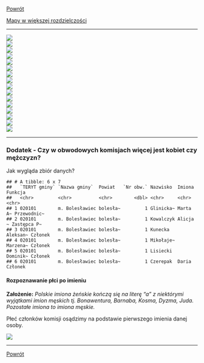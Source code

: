 [Powrót](./)

[Mapy w większej rozdzielczości](https://github.com/rpalkowski/wybory-2020/tree/master/I_tura)


------------------------------------------------------------------------

<img src="./plots/frekwencja_mapa-1.png" style="display: block; margin: auto;" />

<img src="./plots/glosy_niewazne-1.png" style="display: block; margin: auto;" />

<img src="./plots/zwyciezcy_gminy-1.png" style="display: block; margin: auto;" />

<img src="./plots/poparcie_proc_top3-1.png" style="display: block; margin: auto;" />

<img src="./plots/poparcie_proc_last5-1.png" style="display: block; margin: auto;" />

<img src="./plots/poparcie_proc_rt-1.png" style="display: block; margin: auto;" />

<img src="./plots/poparcie_proc_ad-1.png" style="display: block; margin: auto;" />

<img src="./plots/poparcie_proc_sh-1.png" style="display: block; margin: auto;" />

<img src="./plots/poparcie_proc_kb-1.png" style="display: block; margin: auto;" />

<img src="./plots/poparcie_proc_wkk-1.png" style="display: block; margin: auto;" />

<img src="./plots/poparcie_proc_rb-1.png" style="display: block; margin: auto;" />

<img src="./plots/poparcie_proc_sz-1.png" style="display: block; margin: auto;" />

<img src="./plots/poparcie_proc_mj-1.png" style="display: block; margin: auto;" />

<img src="./plots/poparcie_proc_pt-1.png" style="display: block; margin: auto;" />

<img src="./plots/poparcie_proc_ww-1.png" style="display: block; margin: auto;" />

<img src="./plots/poparcie_proc_mp-1.png" style="display: block; margin: auto;" />

------------------------------------------------------------------------

### Dodatek - Czy w obwodowych komisjach więcej jest kobiet czy mężczyzn?

Jak wygląda zbiór danych?

    ## # A tibble: 6 x 7
    ##   `TERYT gminy` `Nazwa gminy`  Powiat   `Nr obw.` Nazwisko  Imiona   Funkcja    
    ##   <chr>         <chr>          <chr>        <dbl> <chr>     <chr>    <chr>      
    ## 1 020101        m. Bolesławiec bolesła~         1 Glinicka~ Marta A~ Przewodnic~
    ## 2 020101        m. Bolesławiec bolesła~         1 Kowalczyk Alicja ~ Zastępca P~
    ## 3 020101        m. Bolesławiec bolesła~         1 Kunecka   Aleksan~ Członek    
    ## 4 020101        m. Bolesławiec bolesła~         1 Mikołaje~ Marzena~ Członek    
    ## 5 020101        m. Bolesławiec bolesła~         1 Lisiecki  Dominik~ Członek    
    ## 6 020101        m. Bolesławiec bolesła~         1 Czerepak  Daria    Członek

#### Rozpoznawanie płci po imieniu

**Założenie:** *Polskie imiona żeńskie kończą się na literę “a” z niektórymi
wyjątkami imion męskich tj. Bonawentura, Barnaba, Kosma, Dyzma, Juda.
Pozostałe imiona to imiona męskie.*

Płeć członków komisji osądzimy na podstawie pierwszego imienia danej
osoby.

<img src="./plots/plec_przewazajaca-1.png" style="display: block; margin: auto;" />

------------------------------------------------------------------------

[Powrót](./)


